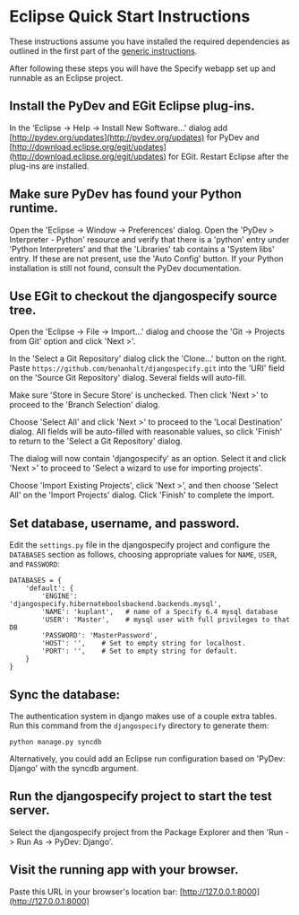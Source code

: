 Eclipse Quick Start Instructions
================================
These instructions assume you have installed the required dependencies
as outlined in the first part of the [generic
instructions](README.md).

After following these steps you will have the Specify webapp set up
and runnable as an Eclipse project.

Install the PyDev and EGit Eclipse plug-ins.
--------------------------------------------
In the 'Eclipse -> Help -> Install New Software...' dialog add
[http://pydev.org/updates](http://pydev.org/updates) for PyDev and
[http://download.eclipse.org/egit/updates](http://download.eclipse.org/egit/updates)
for EGit. Restart Eclipse after the plug-ins are installed.

Make sure PyDev has found your Python runtime.
----------------------------------------------
Open the 'Eclipse -> Window -> Preferences' dialog. Open the 'PyDev >
Interpreter - Python' resource and verify that there is a 'python'
entry under 'Python Interpreters' and that the 'Libraries' tab
contains a 'System libs' entry. If these are not present, use the
'Auto Config' button. If your Python installation is still not found,
consult the PyDev documentation.

Use EGit to checkout the djangospecify source tree.
---------------------------------------------------
Open the 'Eclipse -> File -> Import...' dialog and choose the 'Git ->
Projects from Git' option and click 'Next >'.

In the 'Select a Git Repository' dialog click the 'Clone...' button on
the right. Paste `https://github.com/benanhalt/djangospecify.git`
into the 'URI' field on the 'Source Git Repository' dialog. Several
fields will auto-fill.

Make sure 'Store in Secure Store' is unchecked. Then click 'Next >' to
proceed to the 'Branch Selection' dialog.

Choose 'Select All' and click 'Next >' to proceed to the 'Local
Destination' dialog. All fields will be auto-filled with reasonable
values, so click 'Finish' to return to the 'Select a Git Repository'
dialog.

The dialog will now contain 'djangospecify' as an option. Select it
and click 'Next >' to proceed to 'Select a wizard to use for importing
projects'.

Choose 'Import Existing Projects', click 'Next >', and then choose
'Select All' on the 'Import Projects' dialog. Click 'Finish' to
complete the import.

Set database, username, and password.
-------------------------------------
Edit the `settings.py` file in the djangospecify project and configure
the `DATABASES` section as follows, choosing appropriate values for
`NAME`, `USER`, and `PASSWORD`:

    DATABASES = {
        'default': {
            'ENGINE': 'djangospecify.hibernateboolsbackend.backends.mysql',
            'NAME': 'kuplant',   # name of a Specify 6.4 mysql database
            'USER': 'Master',    # mysql user with full privileges to that DB
            'PASSWORD': 'MasterPassword',
            'HOST': '',    # Set to empty string for localhost.
            'PORT': '',    # Set to empty string for default.
        }
    }


Sync the database:
------------------
The authentication system in django makes use of a couple extra tables. Run
this command from the `djangospecify` directory to generate them:

    python manage.py syncdb
    
Alternatively, you could add an Eclipse run configuration based on 'PyDev: Django'
with the syncdb argument.
    
Run the djangospecify project to start the test server.
-------------------------------------------------------
Select the djangospecify project from the Package Explorer and then
'Run -> Run As -> PyDev: Django'.

Visit the running app with your browser.
----------------------------------------
Paste this URL in your browser's location bar:
[http://127.0.0.1:8000](http://127.0.0.1:8000)

